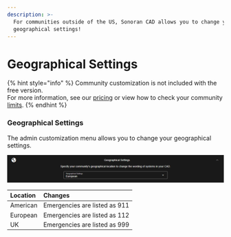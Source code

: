 ```yaml
---
description: >-
  For communities outside of the US, Sonoran CAD allows you to change your CAD's
  geographical settings!
---
```


# Geographical Settings

{% hint style="info" %}
Community customization is not included with the free version.  
For more information, see our [pricing](https://sonorancad.com/app/#/pricing) or view how to check your community [limits](../getting-started/view-your-limits.md).
{% endhint %}

### Geographical Settings

The admin customization menu allows you to change your geographical settings.

![Sonoran CAD&apos;s geographical customization](../../.gitbook/assets/geo.png)

| Location | Changes |
| :--- | :--- |
| American | Emergencies are listed as 911 |
| European | Emergencies are listed as 112 |
| UK | Emergencies are listed as 999 |

